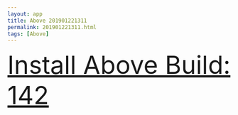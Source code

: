 ```yaml
---
layout: app
title: Above 201901221311
permalink: 201901221311.html
tags: [Above]
---
```

<div class="pure-g">
    <div class="pure-u-1-1" style="font-size: 4em">
        <a class="pure-button-primary" href="itms-services://?action=download-manifest&url=https%3A%2F%2Flitsungyisigono.github.io%2FTestScript%2Fmanifests%2F201901221311.plist"><i class="fa fa-download" aria-hidden="true"></i>Install Above Build: 142</a>
    </div>
</div>